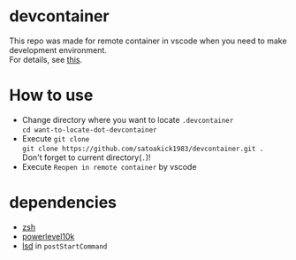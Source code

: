# devcontainer
This repo was made for remote container in vscode when you need to make development environment.  
For details, see [this](https://code.visualstudio.com/docs/remote/containers).  

# How to use
- Change directory where you want to locate `.devcontainer`  
  `cd want-to-locate-dot-devcontainer`
- Execute `git clone`  
  `git clone https://github.com/satoakick1983/devcontainer.git . `  
  Don't forget to current directory(`.`)!
- Execute `Reopen in remote container` by vscode 

# dependencies
- [zsh](https://zsh.sourceforge.io/)
- [powerlevel10k](https://github.com/romkatv/powerlevel10k)
- [lsd](https://crates.io/crates/lsd) in `postStartCommand`
